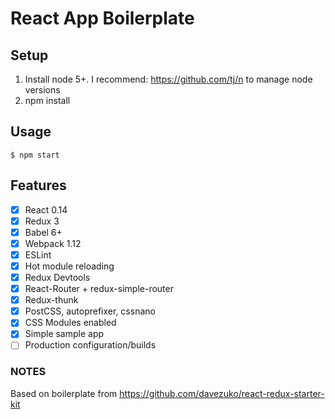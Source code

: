 # React App Boilerplate

## Setup

1. Install node 5+. I recommend: https://github.com/tj/n to manage node versions
2. npm install

## Usage

```shell
$ npm start
```

## Features

- [x] React 0.14
- [x] Redux 3
- [x] Babel 6+
- [x] Webpack 1.12
- [x] ESLint
- [x] Hot module reloading
- [x] Redux Devtools
- [x] React-Router + redux-simple-router
- [x] Redux-thunk
- [x] PostCSS, autoprefixer, cssnano
- [x] CSS Modules enabled
- [x] Simple sample app
- [ ] Production configuration/builds

### NOTES

Based on boilerplate from https://github.com/davezuko/react-redux-starter-kit
